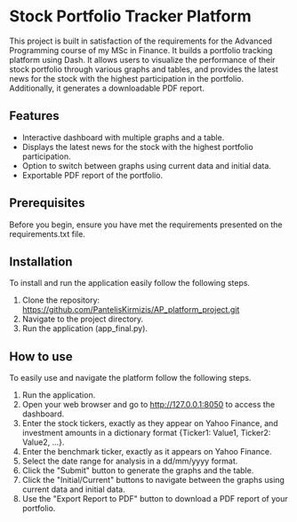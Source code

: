 # Stock Portfolio Tracker Platform
This project is built in satisfaction of the requirements for the Advanced Programming course of my MSc in Finance. It builds a portfolio tracking platform using Dash. It allows users to visualize the performance of their stock portfolio through various graphs and tables, and provides the latest news for the stock with the highest participation in the portfolio. Additionally, it generates a downloadable PDF report.

## Features
- Interactive dashboard with multiple graphs and a table.
- Displays the latest news for the stock with the highest portfolio participation.
- Option to switch between graphs using current data and initial data.
- Exportable PDF report of the portfolio.

## Prerequisites
Before you begin, ensure you have met the requirements presented on the requirements.txt file.

## Installation
To install and run the application easily follow the following steps.
1. Clone the repository:
   https://github.com/PantelisKirmizis/AP_platform_project.git
2. Navigate to the project directory.
3. Run the application (app_final.py).

## How to use
To easily use and navigate the platform follow the following steps.
1. Run the application.
2. Open your web browser and go to http://127.0.0.1:8050 to access the dashboard.
3. Enter the stock tickers, exactly as they appear on Yahoo Finance, and investment amounts in a dictionary format {Ticker1: Value1, Ticker2: Value2, ...}.
4. Enter the benchmark ticker, exactly as it appears on Yahoo Finance.
5. Select the date range for analysis in a dd/mm/yyyy format.
6. Click the "Submit" button to generate the graphs and the table.
7. Click the "Initial/Current" buttons to navigate between the graphs using current data and initial data.
8. Use the "Export Report to PDF" button to download a PDF report of your portfolio.
